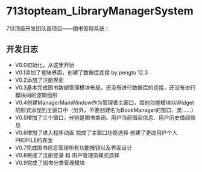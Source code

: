 # 713topteam_LibraryManagerSystem
713顶级开发团队首项目——图书管理系统！

## 开发日志
- V0.0初始化，从这里开始
- V0.1添加了登陆界面，创建了数据库连接 by pengtu 12.3
- V0.2添加了注册界面
- V0.3基本完成图书数据管理模块布局，还没有进行数据库的连接，还没有进行模块间的逻辑组织
- V0.4创建ManagerMainWindow作为管理者主窗口，其他功能模块以Widget的形式添加到主窗口中（另外，不要创建名为BookManager的窗口、类……）
- V0.5增加了三个窗口，分别是图书查询、用户当前借阅信息、用户历史借阅信息
- V0.6增加了进入程序动画 完成了主窗口功能选择 创建了更改用户个人PROFILE的界面
- V0.7完成图书信息管理所有功能按钮以及界面设计
- V0.8完成了注册登录 和 用户管理员模式选择
- V0.9完成了图书分类管理模块